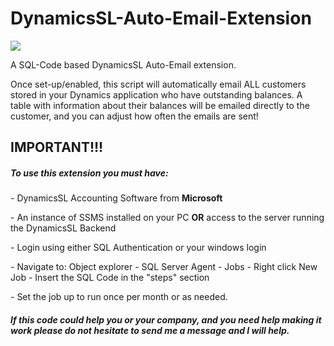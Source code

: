 # DynamicsSL-Auto-Email-Extension
<img src="https://static.wikia.nocookie.net/logopedia/images/8/88/Dynamics.jpg/revision/latest?cb=20170424131832"/>

A SQL-Code based DynamicsSL Auto-Email extension.

Once set-up/enabled, this script will automatically email ALL customers stored in your Dynamics application who have outstanding balances.
A table with information about their balances will be emailed directly to the customer, and you can adjust how often the emails are sent!

<h2>IMPORTANT!!!</h2>

<h5>To use this extension you must have:</h5>

<p>- DynamicsSL Accounting Software from <strong>Microsoft</strong></p>
<p>- An instance of SSMS installed on your PC <strong>OR</strong> access to the server running the DynamicsSL Backend</p>
<p>- Login using either SQL Authentication or your windows login</p>
<p>- Navigate to: Object explorer - SQL Server Agent - Jobs - Right click New Job - Insert the SQL Code in the "steps" section </p>
<p>- Set the job up to run once per month or as needed.</p>

<h5>If this code could help you or your company, and you need help making it work please do not hesitate to send me a message and I will help.</h5>
